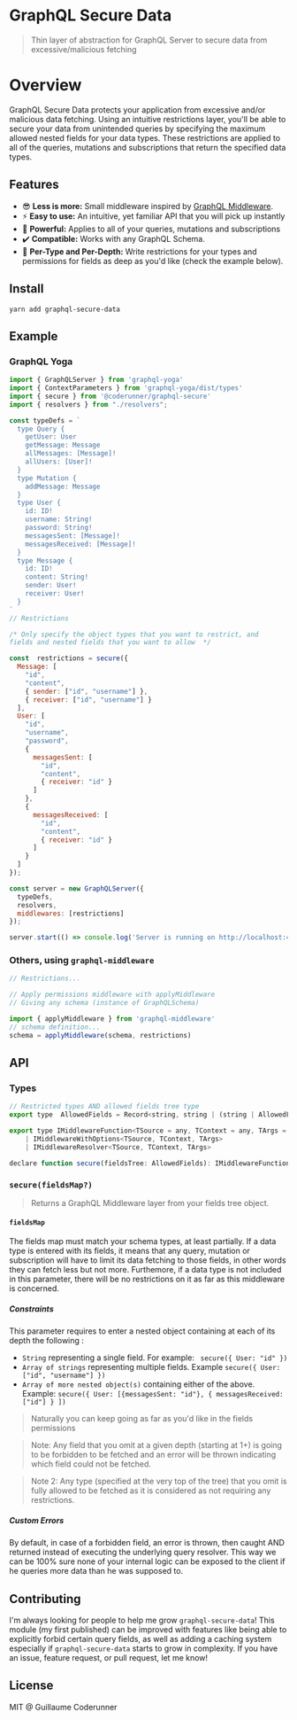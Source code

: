 # GraphQL Secure Data
> Thin layer of abstraction for GraphQL Server to secure data from excessive/malicious fetching


# Overview

GraphQL Secure Data protects your application from excessive and/or malicious data fetching. Using an intuitive restrictions layer, you'll be able to secure your data from unintended queries by specifying the maximum allowed nested fields for your data types. These restrictions are applied to all of the  queries, mutations and subscriptions that return the specified data types.

## Features

-   😎  **Less is more:**  Small middleware inspired by  [GraphQL Middleware](https://github.com/prismagraphql/graphql-middleware).
-   ⚡  **Easy to use:**  An intuitive, yet familiar API that you will pick up instantly
-   💪  **Powerful:**  Applies to all of your queries, mutations and subscriptions
-   ✔️  **Compatible:**  Works with any GraphQL Schema.
-   🎯  **Per-Type and Per-Depth:**  Write restrictions for your types and permissions for fields as deep as you'd like (check the example below).

## Install

```
yarn add graphql-secure-data
```

## Example
### GraphQL Yoga

```javascript
import { GraphQLServer } from 'graphql-yoga'
import { ContextParameters } from 'graphql-yoga/dist/types'
import { secure } from '@coderunner/graphql-secure'
import { resolvers } from "./resolvers";

const typeDefs = `
  type Query {
    getUser: User
    getMessage: Message
    allMessages: [Message]!
    allUsers: [User]!
  }
  type Mutation {
    addMessage: Message
  }
  type User {
    id: ID!
    username: String!
    password: String!
    messagesSent: [Message]!
    messagesReceived: [Message]!
  }
  type Message {
    id: ID!
    content: String!
    sender: User!
    receiver: User!
  }
`
// Restrictions

/* Only specify the object types that you want to restrict, and
fields and nested fields that you want to allow  */

const  restrictions = secure({
  Message: [
    "id",
    "content",
    { sender: ["id", "username"] },
    { receiver: ["id", "username"] }
  ],
  User: [
    "id",
    "username",
    "password",
    {
      messagesSent: [
        "id",
        "content",
        { receiver: "id" }
      ]
    },
    {
      messagesReceived: [
        "id",
        "content",
        { receiver: "id" }
      ]
    }
  ]
});

const server = new GraphQLServer({
  typeDefs,
  resolvers,
  middlewares: [restrictions]
});

server.start(() => console.log('Server is running on http://localhost:4000'));
```

### Others, using  `graphql-middleware`
```javascript
// Restrictions...

// Apply permissions middleware with applyMiddleware
// Giving any schema (instance of GraphQLSchema)

import { applyMiddleware } from 'graphql-middleware'
// schema definition...
schema = applyMiddleware(schema, restrictions)
```

## API

### Types

```javascript
// Restricted types AND allowed fields tree type
export type  AllowedFields = Record<string, string | (string | AllowedFields)[]>

export type IMiddlewareFunction<TSource = any, TContext = any, TArgs = any> =
    | IMiddlewareWithOptions<TSource, TContext, TArgs>
    | IMiddlewareResolver<TSource, TContext, TArgs>

declare function secure(fieldsTree: AllowedFields): IMiddlewareFunction
```

### `secure(fieldsMap?)`

> Returns a GraphQL Middleware layer from your fields tree object.

#### `fieldsMap`

The fields map must match your schema types, at least partially.
If a data type is entered with its fields, it means that any query, mutation or
subscription will have to limit its data fetching to those fields, in other words they can fetch less but not more. Furthemore, if a data type is not included
in this parameter, there will be no restrictions on it as far as this middleware
is concerned.

##### Constraints
This parameter requires to enter a nested object containing at each of its depth the
following :
-   `String` representing a single field.  For example:   ` secure({ User: "id" })`
-   `Array of strings` representing multiple fields.
    Example `secure({ User: ["id", "username"] })`
- `Array of more nested object(s)` containing either of the above.  Example:
  `secure({ User: [{messagesSent: "id"}, { messagesReceived: ["id"] } ])`



>  Naturally you can keep going as far as you'd like in the fields
>  permissions

>  Note: Any field that you omit at a given depth (starting at 1+) is going to
>  be  forbidden to be fetched and an error will be thrown indicating which
>  field could not be fetched.

> Note 2: Any type (specified at the very top of the tree) that you omit is
> fully allowed to be fetched as it is considered as not requiring any
> restrictions.

##### Custom Errors
By default, in case of a forbidden field, an error is thrown, then caught AND
returned instead of executing the underlying query resolver. This way we can be 100% sure none of your internal logic can be exposed to the client if he
queries more data than he was supposed to.

## Contributing

I'm always looking for people to help me grow  `graphql-secure-data`!
This module (my first published) can be improved with features like being able
to explicitly forbid certain query fields, as well as adding a caching system
especially if `graphql-secure-data` starts to grow in complexity.
If you have an issue, feature request, or pull request, let me know!

## License

MIT @ Guillaume Coderunner
